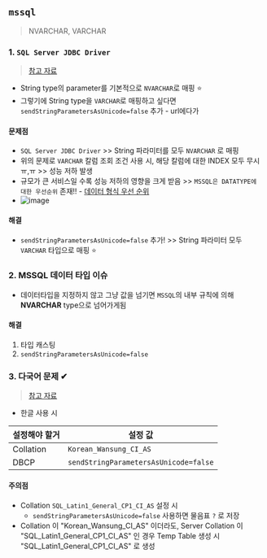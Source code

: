 ## `mssql`
> NVARCHAR, VARCHAR 

### 1. `SQL Server JDBC Driver`
> [참고 자료](https://techblog.woowahan.com/2605/)
- String type의 parameter를 기본적으로 `NVARCHAR`로 매핑 ⭐
- 그렇기에 String type을 `VARCHAR`로 매핑하고 싶다면 `sendStringParametersAsUnicode=false` 추가 - url에다가

#### 문제점
- `SQL Server JDBC Driver` >> String 파라미터를 모두 `NVARCHAR` 로 매핑
- 위의 문제로 `VARCHAR` 칼럼 조회 조건 사용 시, 해당 칼럼에 대한 INDEX 모두 무시 ㅠ,ㅠ >> 성능 저하 발생 
- 규모가 큰 서비스일 수록 성능 저하의 영향을 크게 받음 >> `MSSQL은 DATATYPE에 대한 우선순위` 존재!! - [데이터 형식 우선 순위](https://docs.microsoft.com/ko-kr/sql/t-sql/data-types/data-type-precedence-transact-sql?view=sql-server-2017)
- ![image](https://user-images.githubusercontent.com/61215550/168726509-ddb2e2c1-5da2-4c30-80dd-5c8823cd2efb.png)

#### 해결
- `sendStringParametersAsUnicode=false` 추가! >> String 파라미터 모두 `VARCHAR` 타입으로 매핑 ⭐

### 2. MSSQL 데이터 타입 이슈 
- 데이터타입을 지정하지 않고 그냥 값을 넘기면 `MSSQL`의 내부 규칙에 의해 __NVARCHAR__ type으로 넘어가게됨
#### 해결
1. 타입 캐스팅
2. `sendStringParametersAsUnicode=false`

### 3. 다국어 문제 ✔
> [참고 자료](https://hermeslog.tistory.com/527)
- 한글 사용 시 


|설정해야 할거|설정 값|
|------------|----------|
|Collation|`Korean_Wansung_CI_AS`|
|DBCP|`sendStringParametersAsUnicode=false`|

#### 주의점
- Collation `SQL_Latin1_General_CP1_CI_AS` 설정 시
  - `sendStringParametersAsUnicode=false` 사용하면 물음표 `?` 로 저장
- Collation 이 "Korean_Wansung_CI_AS" 이더라도, Server Collation 이 "SQL_Latin1_General_CP1_CI_AS" 인 경우 Temp Table 생성 시 "SQL_Latin1_General_CP1_CI_AS" 로 생성

